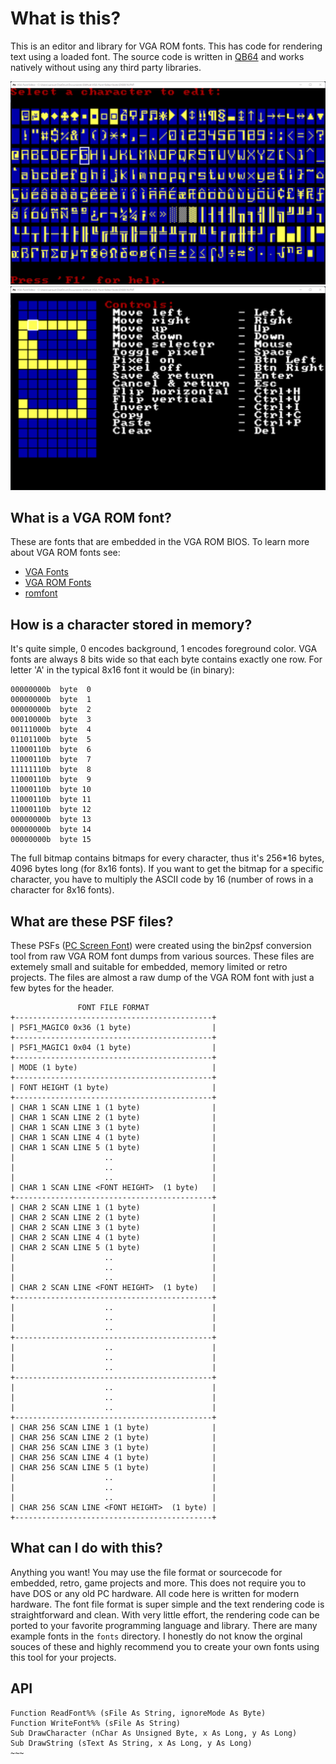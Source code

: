 # What is this?

This is an editor and library for VGA ROM fonts. This has code for rendering text using a loaded font. The source code is written in [QB64](https://github.com/QB64-Phoenix-Edition/QB64pe) and works natively without using any third party libraries.

![Screenshot](screenshots/Screenshot1.png)
![Screenshot](screenshots/Screenshot2.png)

## What is a VGA ROM font?

These are fonts that are embedded in the VGA ROM BIOS. To learn more about VGA ROM fonts see:

- [VGA Fonts](https://wiki.osdev.org/VGA_Fonts)
- [VGA ROM Fonts](http://www.alexandrugroza.ro/microelectronics/essays-research/vga-rom-fonts/index.html)
- [romfont](https://github.com/spacerace/romfont)

## How is a character stored in memory?

It's quite simple, 0 encodes background, 1 encodes foreground color. VGA fonts are always 8 bits wide so that each byte contains exactly one row. For letter 'A' in the typical 8x16 font it would be (in binary):

```
00000000b  byte  0
00000000b  byte  1
00000000b  byte  2
00010000b  byte  3
00111000b  byte  4
01101100b  byte  5
11000110b  byte  6
11000110b  byte  7
11111110b  byte  8
11000110b  byte  9
11000110b  byte 10
11000110b  byte 11
11000110b  byte 12
00000000b  byte 13
00000000b  byte 14
00000000b  byte 15
```

The full bitmap contains bitmaps for every character, thus it's 256*16 bytes, 4096 bytes long (for 8x16 fonts). If you want to get the bitmap for a specific character, you have to multiply the ASCII code by 16 (number of rows in a character for 8x16 fonts).

## What are these PSF files?

These PSFs ([PC Screen Font](https://www.win.tue.nl/~aeb/linux/kbd/font-formats-1.html)) were created using the bin2psf conversion tool from raw VGA ROM font dumps from various sources. These files are extemely small and suitable for embedded, memory limited or retro projects. The files are almost a raw dump of the VGA ROM font with just a few bytes for the header.

```text
               FONT FILE FORMAT
+--------------------------------------------+
| PSF1_MAGIC0 0x36 (1 byte)                  |
+--------------------------------------------+
| PSF1_MAGIC1 0x04 (1 byte)                  |
+--------------------------------------------+
| MODE (1 byte)                              |
+--------------------------------------------+
| FONT HEIGHT (1 byte)                       |
+--------------------------------------------+
| CHAR 1 SCAN LINE 1 (1 byte)                |
| CHAR 1 SCAN LINE 2 (1 byte)                |
| CHAR 1 SCAN LINE 3 (1 byte)                |
| CHAR 1 SCAN LINE 4 (1 byte)                |
| CHAR 1 SCAN LINE 5 (1 byte)                |
|                    ..                      |
|                    ..                      |
|                    ..                      |
| CHAR 1 SCAN LINE <FONT HEIGHT>  (1 byte)   |
+--------------------------------------------+
| CHAR 2 SCAN LINE 1 (1 byte)                |
| CHAR 2 SCAN LINE 2 (1 byte)                |
| CHAR 2 SCAN LINE 3 (1 byte)                |
| CHAR 2 SCAN LINE 4 (1 byte)                |
| CHAR 2 SCAN LINE 5 (1 byte)                |
|                    ..                      |
|                    ..                      |
|                    ..                      |
| CHAR 2 SCAN LINE <FONT HEIGHT>  (1 byte)   |
+--------------------------------------------+
|                    ..                      |
|                    ..                      |
|                    ..                      |
+--------------------------------------------+
|                    ..                      |
|                    ..                      |
|                    ..                      |
+--------------------------------------------+
|                    ..                      |
|                    ..                      |
|                    ..                      |
+--------------------------------------------+
| CHAR 256 SCAN LINE 1 (1 byte)              |
| CHAR 256 SCAN LINE 2 (1 byte)              |
| CHAR 256 SCAN LINE 3 (1 byte)              |
| CHAR 256 SCAN LINE 4 (1 byte)              |
| CHAR 256 SCAN LINE 5 (1 byte)              |
|                    ..                      |
|                    ..                      |
|                    ..                      |
| CHAR 256 SCAN LINE <FONT HEIGHT>  (1 byte) |
+--------------------------------------------+
```

## What can I do with this?

Anything you want! You may use the file format or sourcecode for embedded, retro, game projects and more. This does not require you to have DOS or any old PC hardware. All code here is written for modern hardware. The font file format is super simple and the text rendering code is straightforward and clean. With very little effort, the rendering code can be ported to your favorite programming language and library. There are many example fonts in the `fonts` directory. I honestly do not know the orginal souces of these and highly recommend you to create your own fonts using this tool for your projects.

## API

```VB
Function ReadFont%% (sFile As String, ignoreMode As Byte)
Function WriteFont%% (sFile As String)
Sub DrawCharacter (nChar As Unsigned Byte, x As Long, y As Long)
Sub DrawString (sText As String, x As Long, y As Long)
~~~
